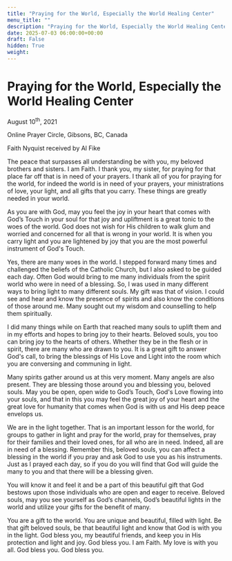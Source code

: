 ```yaml
---
title: "Praying for the World, Especially the World Healing Center"
menu_title: ""
description: "Praying for the World, Especially the World Healing Center"
date: 2025-07-03 06:00:00+00:00
draft: False
hidden: True
weight:
---
```

# Praying for the World, Especially the World Healing Center

August 10<sup>th</sup>, 2021

Online Prayer Circle, Gibsons, BC, Canada

Faith Nyquist received by Al Fike

The peace that surpasses all understanding be with you, my beloved brothers and sisters. I am Faith. I thank you, my sister, for praying for that place far off that is in need of your prayers. I thank all of you for praying for the world, for indeed the world is in need of your prayers, your ministrations of love, your light, and all gifts that you carry. These things are greatly needed in your world.

As you are with God, may you feel the joy in your heart that comes with God’s Touch in your soul for that joy and upliftment is a great tonic to the woes of the world. God does not wish for His children to walk glum and worried and concerned for all that is wrong in your world. It is when you carry light and you are lightened by joy that you are the most powerful instrument of God's Touch.

Yes, there are many woes in the world. I stepped forward many times and challenged the beliefs of the Catholic Church, but I also asked to be guided each day. Often God would bring to me many individuals from the spirit world who were in need of a blessing. So, I was used in many different ways to bring light to many different souls. My gift was that of vision. I could see and hear and know the presence of spirits and also know the conditions of those around me. Many sought out my wisdom and counselling to help them spiritually.

I did many things while on Earth that reached many souls to uplift them and in my efforts and hopes to bring joy to their hearts. Beloved souls, you too can bring joy to the hearts of others. Whether they be in the flesh or in spirit, there are many who are drawn to you. It is a great gift to answer God's call, to bring the blessings of His Love and Light into the room which you are conversing and communing in light.

Many spirits gather around us at this very moment. Many angels are also present. They are blessing those around you and blessing you, beloved souls. May you be open, open wide to God’s Touch, God's Love flowing into your souls, and that in this you may feel the great joy of your heart and the great love for humanity that comes when God is with us and His deep peace envelops us.

We are in the light together. That is an important lesson for the world, for groups to gather in light and pray for the world, pray for themselves, pray for their families and their loved ones, for all who are in need. Indeed, all are in need of a blessing. Remember this, beloved souls, you can affect a blessing in the world if you pray and ask God to use you as his instruments. Just as I prayed each day, so if you do you will find that God will guide the many to you and that there will be a blessing given.

You will know it and feel it and be a part of this beautiful gift that God bestows upon those individuals who are open and eager to receive. Beloved souls, may you see yourself as God’s channels, God’s beautiful lights in the world and utilize your gifts for the benefit of many.

You are a gift to the world. You are unique and beautiful, filled with light. Be that gift beloved souls, be that beautiful light and know that God is with you in the light. God bless you, my beautiful friends, and keep you in His protection and light and joy. God bless you. I am Faith. My love is with you all. God bless you. God bless you.
